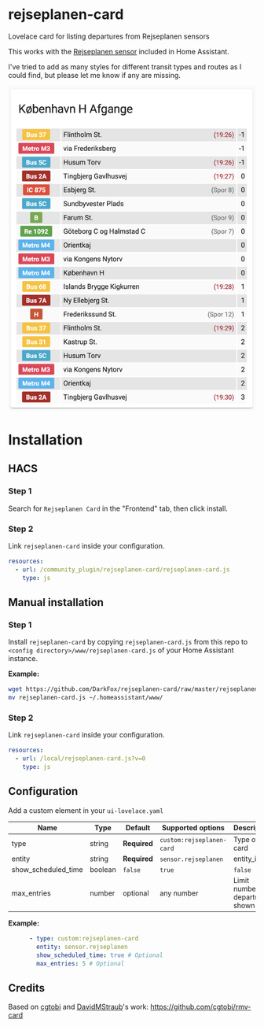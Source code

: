 # rejseplanen-card
Lovelace card for listing departures from Rejseplanen sensors

This works with the [Rejseplanen sensor](https://www.home-assistant.io/components/rejseplanen/) included in Home Assistant.

I've tried to add as many styles for different transit types and routes as I could find, but please let me know if any are missing.

![Example](https://raw.githubusercontent.com/DarkFox/rejseplanen-card/master/rejseplanen-card-example.png)

# Installation

## HACS

### Step 1

Search for `Rejseplanen Card` in the "Frontend" tab, then click install.

### Step 2

Link `rejseplanen-card` inside your configuration.

```yaml
resources:
  - url: /community_plugin/rejseplanen-card/rejseplanen-card.js
    type: js
```

## Manual installation

### Step 1

Install `rejseplanen-card` by copying `rejseplanen-card.js` from this repo to `<config directory>/www/rejseplanen-card.js` of your Home Assistant instance.

**Example:**

```bash
wget https://github.com/DarkFox/rejseplanen-card/raw/master/rejseplanen-card.js
mv rejseplanen-card.js ~/.homeassistant/www/
```

### Step 2

Link `rejseplanen-card` inside your configuration.

```yaml
resources:
  - url: /local/rejseplanen-card.js?v=0
    type: js
```

## Configuration

Add a custom element in your `ui-lovelace.yaml`

|         Name        |  Type   |    Default   |     Supported options     | Description |
| ------------------- | ------- | ------------ | ------------------------- | ----------- |
| type                | string  | **Required** | `custom:rejseplanen-card` | Type of the card |
| entity              | string  | **Required** | `sensor.rejseplanen`      | entity_id |
| show_scheduled_time | boolean | `false`      | `true`|`false`            | Show the scheduled departure time instead of a countdown in minutes |
| max_entries         | number  | optional     | any number                | Limit number of departures shown |


**Example:**

```yaml
      - type: custom:rejseplanen-card
        entity: sensor.rejseplanen
        show_scheduled_time: true # Optional
        max_entries: 5 # Optional
```


## Credits

Based on [cgtobi](https://github.com/cgtobi) and [DavidMStraub](https://github.com/DavidMStraub)'s work: https://github.com/cgtobi/rmv-card
